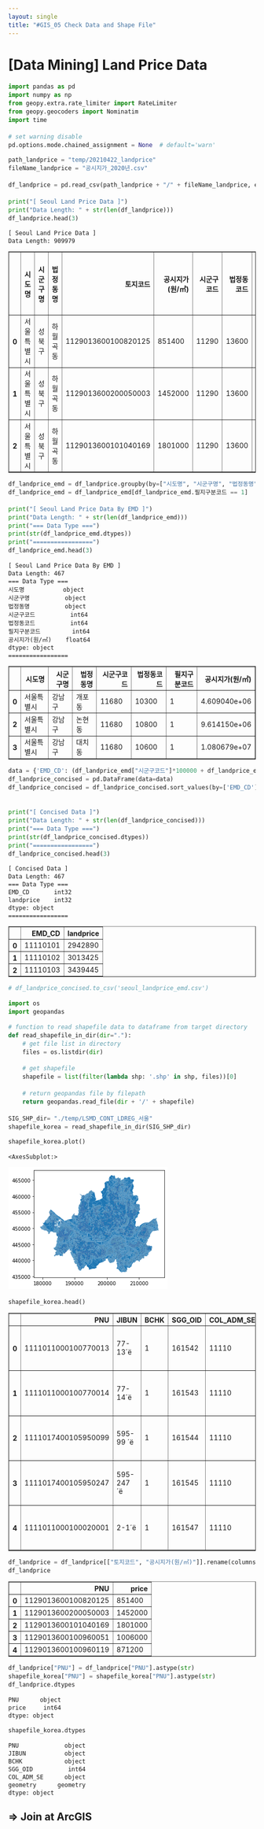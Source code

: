 ```yaml
---
layout: single
title: "#GIS_05 Check Data and Shape File"
---
```


# [Data Mining] Land Price Data 


```python
import pandas as pd
import numpy as np
from geopy.extra.rate_limiter import RateLimiter
from geopy.geocoders import Nominatim
import time

# set warning disable
pd.options.mode.chained_assignment = None  # default='warn'
```


```python
path_landprice = "temp/20210422_landprice"
fileName_landprice = "공시지가_2020년.csv"

df_landprice = pd.read_csv(path_landprice + "/" + fileName_landprice, encoding="ANSI", low_memory=False)

print("[ Seoul Land Price Data ]")
print("Data Length: " + str(len(df_landprice)))
df_landprice.head(3)
```

    [ Seoul Land Price Data ]
    Data Length: 909979
    




<div>
<style scoped>
    .dataframe tbody tr th:only-of-type {
        vertical-align: middle;
    }

    .dataframe tbody tr th {
        vertical-align: top;
    }

    .dataframe thead th {
        text-align: right;
    }
</style>
<table border="1" class="dataframe">
  <thead>
    <tr style="text-align: right;">
      <th></th>
      <th>시도명</th>
      <th>시군구명</th>
      <th>법정동명</th>
      <th>토지코드</th>
      <th>공시지가(원/㎡)</th>
      <th>시군구코드</th>
      <th>법정동코드</th>
      <th>필지구분코드</th>
      <th>필지구분명</th>
      <th>본번</th>
      <th>부번</th>
      <th>기준년도</th>
      <th>기준년월</th>
    </tr>
  </thead>
  <tbody>
    <tr>
      <th>0</th>
      <td>서울특별시</td>
      <td>성북구</td>
      <td>하월곡동</td>
      <td>1129013600100820125</td>
      <td>851400</td>
      <td>11290</td>
      <td>13600</td>
      <td>1</td>
      <td>토지</td>
      <td>0082</td>
      <td>0125</td>
      <td>2020</td>
      <td>2020-01-01</td>
    </tr>
    <tr>
      <th>1</th>
      <td>서울특별시</td>
      <td>성북구</td>
      <td>하월곡동</td>
      <td>1129013600200050003</td>
      <td>1452000</td>
      <td>11290</td>
      <td>13600</td>
      <td>2</td>
      <td>임야</td>
      <td>0005</td>
      <td>0003</td>
      <td>2020</td>
      <td>2020-01-01</td>
    </tr>
    <tr>
      <th>2</th>
      <td>서울특별시</td>
      <td>성북구</td>
      <td>하월곡동</td>
      <td>1129013600101040169</td>
      <td>1801000</td>
      <td>11290</td>
      <td>13600</td>
      <td>1</td>
      <td>토지</td>
      <td>0104</td>
      <td>0169</td>
      <td>2020</td>
      <td>2020-01-01</td>
    </tr>
  </tbody>
</table>
</div>




```python
df_landprice_emd = df_landprice.groupby(by=["시도명", "시군구명", "법정동명", "시군구코드", "법정동코드", "필지구분코드"]).mean()["공시지가(원/㎡)"].reset_index()
df_landprice_emd = df_landprice_emd[df_landprice_emd.필지구분코드 == 1]

print("[ Seoul Land Price Data By EMD ]")
print("Data Length: " + str(len(df_landprice_emd)))
print("=== Data Type ===")
print(str(df_landprice_emd.dtypes))
print("=================")
df_landprice_emd.head(3)
```

    [ Seoul Land Price Data By EMD ]
    Data Length: 467
    === Data Type ===
    시도명           object
    시군구명          object
    법정동명          object
    시군구코드          int64
    법정동코드          int64
    필지구분코드         int64
    공시지가(원/㎡)    float64
    dtype: object
    =================
    




<div>
<style scoped>
    .dataframe tbody tr th:only-of-type {
        vertical-align: middle;
    }

    .dataframe tbody tr th {
        vertical-align: top;
    }

    .dataframe thead th {
        text-align: right;
    }
</style>
<table border="1" class="dataframe">
  <thead>
    <tr style="text-align: right;">
      <th></th>
      <th>시도명</th>
      <th>시군구명</th>
      <th>법정동명</th>
      <th>시군구코드</th>
      <th>법정동코드</th>
      <th>필지구분코드</th>
      <th>공시지가(원/㎡)</th>
    </tr>
  </thead>
  <tbody>
    <tr>
      <th>0</th>
      <td>서울특별시</td>
      <td>강남구</td>
      <td>개포동</td>
      <td>11680</td>
      <td>10300</td>
      <td>1</td>
      <td>4.609040e+06</td>
    </tr>
    <tr>
      <th>2</th>
      <td>서울특별시</td>
      <td>강남구</td>
      <td>논현동</td>
      <td>11680</td>
      <td>10800</td>
      <td>1</td>
      <td>9.614150e+06</td>
    </tr>
    <tr>
      <th>3</th>
      <td>서울특별시</td>
      <td>강남구</td>
      <td>대치동</td>
      <td>11680</td>
      <td>10600</td>
      <td>1</td>
      <td>1.080679e+07</td>
    </tr>
  </tbody>
</table>
</div>




```python
data = {'EMD_CD': (df_landprice_emd["시군구코드"]*100000 + df_landprice_emd["법정동코드"])/100, 'landprice': df_landprice_emd["공시지가(원/㎡)"]}
df_landprice_concised = pd.DataFrame(data=data)
df_landprice_concised = df_landprice_concised.sort_values(by=['EMD_CD']).astype('int32').reset_index(drop = True)


print("[ Concised Data ]")
print("Data Length: " + str(len(df_landprice_concised)))
print("=== Data Type ===")
print(str(df_landprice_concised.dtypes))
print("=================")
df_landprice_concised.head(3)
```

    [ Concised Data ]
    Data Length: 467
    === Data Type ===
    EMD_CD       int32
    landprice    int32
    dtype: object
    =================
    




<div>
<style scoped>
    .dataframe tbody tr th:only-of-type {
        vertical-align: middle;
    }

    .dataframe tbody tr th {
        vertical-align: top;
    }

    .dataframe thead th {
        text-align: right;
    }
</style>
<table border="1" class="dataframe">
  <thead>
    <tr style="text-align: right;">
      <th></th>
      <th>EMD_CD</th>
      <th>landprice</th>
    </tr>
  </thead>
  <tbody>
    <tr>
      <th>0</th>
      <td>11110101</td>
      <td>2942890</td>
    </tr>
    <tr>
      <th>1</th>
      <td>11110102</td>
      <td>3013425</td>
    </tr>
    <tr>
      <th>2</th>
      <td>11110103</td>
      <td>3439445</td>
    </tr>
  </tbody>
</table>
</div>




```python
# df_landprice_concised.to_csv('seoul_landprice_emd.csv')
```


```python
import os
import geopandas
```


```python
# function to read shapefile data to dataframe from target directory
def read_shapefile_in_dir(dir="."):
    # get file list in directory
    files = os.listdir(dir)
    
    # get shapefile
    shapefile = list(filter(lambda shp: '.shp' in shp, files))[0]
    
    # return geopandas file by filepath
    return geopandas.read_file(dir + '/' + shapefile)

SIG_SHP_dir= "./temp/LSMD_CONT_LDREG_서울"
shapefile_korea = read_shapefile_in_dir(SIG_SHP_dir)
```


```python
shapefile_korea.plot()
```




    <AxesSubplot:>




        
![png](\assets\images\2021-04-22\output_8_1.png)    



```python
shapefile_korea.head()
```




<div>
<style scoped>
    .dataframe tbody tr th:only-of-type {
        vertical-align: middle;
    }

    .dataframe tbody tr th {
        vertical-align: top;
    }

    .dataframe thead th {
        text-align: right;
    }
</style>
<table border="1" class="dataframe">
  <thead>
    <tr style="text-align: right;">
      <th></th>
      <th>PNU</th>
      <th>JIBUN</th>
      <th>BCHK</th>
      <th>SGG_OID</th>
      <th>COL_ADM_SE</th>
      <th>geometry</th>
    </tr>
  </thead>
  <tbody>
    <tr>
      <th>0</th>
      <td>1111011000100770013</td>
      <td>77-13´ë</td>
      <td>1</td>
      <td>161542</td>
      <td>11110</td>
      <td>POLYGON ((197116.811 453133.392, 197125.491 45...</td>
    </tr>
    <tr>
      <th>1</th>
      <td>1111011000100770014</td>
      <td>77-14´ë</td>
      <td>1</td>
      <td>161543</td>
      <td>11110</td>
      <td>POLYGON ((197109.234 453133.127, 197116.811 45...</td>
    </tr>
    <tr>
      <th>2</th>
      <td>1111017400105950099</td>
      <td>595-99 ´ë</td>
      <td>1</td>
      <td>161544</td>
      <td>11110</td>
      <td>POLYGON ((200936.723 452669.842, 200936.392 45...</td>
    </tr>
    <tr>
      <th>3</th>
      <td>1111017400105950247</td>
      <td>595-247 ´ë</td>
      <td>1</td>
      <td>161545</td>
      <td>11110</td>
      <td>POLYGON ((200916.229 452635.784, 200911.963 45...</td>
    </tr>
    <tr>
      <th>4</th>
      <td>1111011000100020001</td>
      <td>2-1´ë</td>
      <td>1</td>
      <td>161547</td>
      <td>11110</td>
      <td>POLYGON ((197195.436 453130.981, 197196.816 45...</td>
    </tr>
  </tbody>
</table>
</div>




```python
df_landprice = df_landprice[["토지코드", "공시지가(원/㎡)"]].rename(columns={"토지코드":"PNU", "공시지가(원/㎡)":"price"}).head()
df_landprice
```




<div>
<style scoped>
    .dataframe tbody tr th:only-of-type {
        vertical-align: middle;
    }

    .dataframe tbody tr th {
        vertical-align: top;
    }

    .dataframe thead th {
        text-align: right;
    }
</style>
<table border="1" class="dataframe">
  <thead>
    <tr style="text-align: right;">
      <th></th>
      <th>PNU</th>
      <th>price</th>
    </tr>
  </thead>
  <tbody>
    <tr>
      <th>0</th>
      <td>1129013600100820125</td>
      <td>851400</td>
    </tr>
    <tr>
      <th>1</th>
      <td>1129013600200050003</td>
      <td>1452000</td>
    </tr>
    <tr>
      <th>2</th>
      <td>1129013600101040169</td>
      <td>1801000</td>
    </tr>
    <tr>
      <th>3</th>
      <td>1129013600100960051</td>
      <td>1006000</td>
    </tr>
    <tr>
      <th>4</th>
      <td>1129013600100960119</td>
      <td>871200</td>
    </tr>
  </tbody>
</table>
</div>




```python
df_landprice["PNU"] = df_landprice["PNU"].astype(str)
shapefile_korea["PNU"] = shapefile_korea["PNU"].astype(str)
df_landprice.dtypes
```




    PNU      object
    price     int64
    dtype: object




```python
shapefile_korea.dtypes
```




    PNU             object
    JIBUN           object
    BCHK            object
    SGG_OID          int64
    COL_ADM_SE      object
    geometry      geometry
    dtype: object



## => Join at ArcGIS
